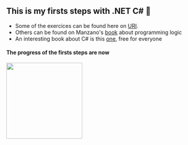 ## This is my firsts steps with .NET C# :stars:

* Some of the exercices can be found here on [URI](https://www.urionlinejudge.com.br/judge/pt/profile/563387?page=3).
* Others can be found on Manzano's [book](https://www.amazon.com.br/Algoritmos-Desenvolvimento-Programação-Computadores-Atualizada/dp/8536531452/ref=asc_df_8536531452/?tag=googleshopp00-20&linkCode=df0&hvadid=379748659420&hvpos=&hvnetw=g&hvrand=4484277160908697035&hvpone=&hvptwo=&hvqmt=&hvdev=c&hvdvcmdl=&hvlocint=&hvlocphy=1032132&hvtargid=pla-811137648208&psc=1) about programming logic
* An interesting book about C# is this [one](https://livrocsharp.com.br), free for everyone 

#### The progress of the firsts steps are now
<img src="https://o.remove.bg/downloads/9f176cd0-50a5-41e1-bcce-6e3cfb251d8a/imagem_2021-10-05_155156-removebg-preview.png" width="200">
